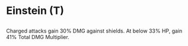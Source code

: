 # Einstein (T)

## 

Charged attacks gain 30% DMG against shields. At below 33% HP, gain 41% Total DMG Multiplier.
